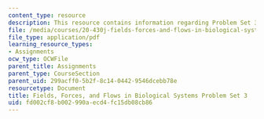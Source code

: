 ```yaml
---
content_type: resource
description: This resource contains information regarding Problem Set 3.
file: /media/courses/20-430j-fields-forces-and-flows-in-biological-systems-fall-2015/fd002cf8b002990aecd4fc15db08cb86_MIT20_430JF15_PS3_Final.pdf
file_type: application/pdf
learning_resource_types:
- Assignments
ocw_type: OCWFile
parent_title: Assignments
parent_type: CourseSection
parent_uid: 299acff0-5b2f-8c14-0442-9546dcebb78e
resourcetype: Document
title: Fields, Forces, and Flows in Biological Systems Problem Set 3
uid: fd002cf8-b002-990a-ecd4-fc15db08cb86
---
```

